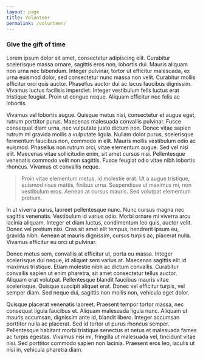 ```yaml
---
layout: page
title: Volunteer
permalink: /volunteer/
---
```


### Give the gift of time

Lorem ipsum dolor sit amet, consectetur adipiscing elit. Curabitur scelerisque massa ornare, sagittis eros non, lobortis dui. Mauris aliquam non urna nec bibendum. Integer pulvinar, tortor ut efficitur malesuada, ex urna euismod dolor, sed consectetur nunc massa non velit. Curabitur mollis efficitur orci quis auctor. Phasellus auctor dui ac lacus faucibus dignissim. Vivamus luctus facilisis imperdiet. Integer vestibulum felis luctus erat tristique feugiat. Proin ut congue neque. Aliquam efficitur nec felis ac lobortis.

Vivamus vel lobortis augue. Quisque metus nisi, consectetur et augue eget, rutrum porttitor purus. Maecenas malesuada convallis pulvinar. Fusce consequat diam urna, nec vulputate justo dictum non. Donec vitae sapien rutrum mi gravida mollis a vulputate ligula. Nullam dolor purus, scelerisque fermentum faucibus non, commodo in elit. Mauris mollis vestibulum odio ac euismod. Phasellus non rutrum orci, vitae elementum augue. Sed vel nisi elit. Maecenas vitae sollicitudin enim, sit amet cursus nisi. Pellentesque venenatis commodo velit non sagittis. Fusce feugiat odio vitae nibh lobortis rhoncus. Vivamus et convallis neque.

> Proin vitae elementum metus, id molestie erat. Ut a augue tristique, euismod risus mattis, finibus urna. Suspendisse ut maximus mi, non vestibulum eros. Aenean at cursus mauris. Sed volutpat elementum pretium. 

In ut viverra purus, laoreet pellentesque nunc. Nunc cursus magna nec sagittis venenatis. Vestibulum id varius odio. Morbi ornare mi viverra arcu lacinia aliquam. Integer et diam luctus, condimentum leo quis, auctor velit. Donec vel pretium nisi. Cras sit amet elit tempus, hendrerit ipsum eu, gravida nibh. Aenean at mauris dignissim, cursus turpis ac, placerat nulla. Vivamus efficitur eu orci ut pulvinar.

Donec metus sem, convallis at efficitur ut, porta eu massa. Integer scelerisque dui neque, id aliquet sem varius at. Maecenas sagittis elit id maximus tristique. Etiam molestie nibh ac dictum convallis. Curabitur convallis sapien ut enim pharetra, sit amet consectetur tellus auctor. Aliquam erat volutpat. Pellentesque blandit faucibus mauris vitae scelerisque. Quisque suscipit aliquet erat. Donec vel efficitur turpis, vel semper diam. Sed neque dui, sagittis non mollis non, vehicula eget dolor.

Quisque placerat venenatis laoreet. Praesent tempor tortor massa, nec consequat ligula faucibus et. Aliquam malesuada ligula nunc. Aliquam ut mauris accumsan, dignissim ante id, blandit libero. Integer accumsan porttitor nulla ac placerat. Sed id tortor ut purus rhoncus semper. Pellentesque habitant morbi tristique senectus et netus et malesuada fames ac turpis egestas. Vivamus nisi mi, fringilla ut malesuada vel, tincidunt vitae nisi. Sed porttitor commodo sapien non lacinia. Praesent eros leo, iaculis ut nisi in, vehicula pharetra diam.